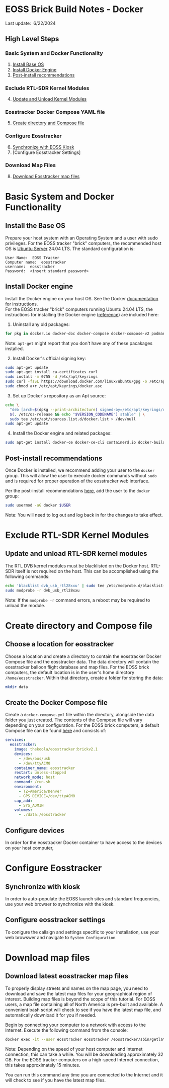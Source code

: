 # EOSS Brick Build Notes - Docker

Last update:  6/22/2024

## High Level Steps

### Basic System and Docker Functionality
1. [Install Base OS](#installbasic)
2. [Install Docker Engine](#installdocker)
3. [Post-install recommendations](#postinstall)

### Exclude RTL-SDR Kernel Modules
4. [Update and Unload Kernel Modules](#kernelmods)

### Eosstracker Docker Compose YAML file
5. [Create directory and Compose file](#dockercompose)

### Configure Eosstracker
6. [Synchronize with EOSS Kiosk](#kiosksync)
7. [Configure Eosstracker Settings]

### Download Map Files
8. [Download Eosstracker map files](#getmapfiles)


# Basic System and Docker Functionality
<a name="installbasic"></a>
## Install the Base OS

Prepare your host system with an Operating System and a user with sudo privileges.  For the EOSS tracker "brick" computers, the 
recommended host OS is [Ubuntu Server](https://ubuntu.com/server) 24.04 LTS.  The standard configuration is:
```
User Name:  EOSS Tracker
Computer name:  eosstracker
username:  eosstracker
Password:  <insert standard password>
```

<a name="installdocker"></a>
## Install Docker engine

Install the Docker engine on your host OS.  See the Docker [documentation](https://docs.docker.com/engine/install/) for instructions.  
For the EOSS tracker "brick" computers running Ubuntu 24.04 LTS, the instructions for installing the Docker engine ([reference](https://docs.docker.com/engine/install/ubuntu/)) are included here:

1. Uninstall any old packages:
```sh
for pkg in docker.io docker-doc docker-compose docker-compose-v2 podman-docker containerd runc; do sudo apt-get remove $pkg; done
```
Note:  `apt-get` might report that you don't have any of these pacakages installed.

2. Install Docker's official signing key:
```sh
sudo apt-get update
sudo apt-get install ca-certificates curl
sudo install -m 0755 -d /etc/apt/keyrings
sudo curl -fsSL https://download.docker.com/linux/ubuntu/gpg -o /etc/apt/keyrings/docker.asc
sudo chmod a+r /etc/apt/keyrings/docker.asc
```

3. Set up Docker's repository as an Apt source:
```sh
echo \
  "deb [arch=$(dpkg --print-architecture) signed-by=/etc/apt/keyrings/docker.asc] https://download.docker.com/linux/ubuntu \
  $(. /etc/os-release && echo "$VERSION_CODENAME") stable" | \
  sudo tee /etc/apt/sources.list.d/docker.list > /dev/null
sudo apt-get update
```

4. Install the Docker engine and related packages:
```sh
sudo apt-get install docker-ce docker-ce-cli containerd.io docker-buildx-plugin docker-compose-plugin
```

<a name="postinstall"></a>
## Post-install recommendations

Once Docker is installed, we recommend adding your user to the `docker` group.  This will allow the user to execute docker 
commands without `sudo` and is required for proper operation of the eosstracker web interface.

Per the post-install recommendations [here](https://docs.docker.com/engine/install/linux-postinstall/), add the user to 
the `docker` group:
```sh
sudo usermod -aG docker $USER
```
Note:  You will need to log out and log back in for the changes to take effect.


# Exclude RTL-SDR Kernel Modules

<a name="kernelmods"></a>
## Update and unload RTL-SDR kernel modules

The RTL DVB kernel modules must be blacklisted on the Docker host. RTL-SDR itself is not required on the host. This can 
be accomplished using the following commands:
```sh
echo 'blacklist dvb_usb_rtl28xxu' | sudo tee /etc/modprobe.d/blacklist-dvb_usb_rtl28xxu.conf
sudo modprobe -r dvb_usb_rtl28xxu
```
Note:  If the `modprobe -r` command errors, a reboot may be required to unload the module.


# Create directory and Compose file

<a name="dockercompose"></a>
## Choose a location for eosstracker

Choose a location and create a directory to contain the eosstracker Docker Compose file and the eosstracker data.  The data 
directory will contain the eosstracker balloon flight database and map files.  For the EOSS brick computers, the default 
location is in the user's home directory `/home/eosstracker`.  Within that directory, create a folder for storing the data:
```sh
mkdir data
```

## Create the Docker Compose file
Create a `docker-compose.yml` file within the directory, alongside the data folder you just created.  The contents of the 
Compose file will vary depending on your configuration.  For the EOSS brick computers, a default Compose file can be 
found [here](https://github.com/TheKoola/eosstracker/blob/brickv2.1/docker-compose.yml) and consists of:
```yaml
services:
  eosstracker:
    image: thekoola/eosstracker:brickv2.1
    devices:
      - /dev/bus/usb
      - /dev/ttyACM0
    container_name: eosstracker
    restart: unless-stopped
    network_mode: host
    command: /run.sh
    environment:
      - TZ=America/Denver
      - GPS_DEVICE=/dev/ttyACM0
    cap_add:
      - SYS_ADMIN
    volumes:
      - ./data:/eosstracker
```
## Configure devices
In order for the eosstracker Docker container to have access to the devices on your host computer, 


# Configure Eosstracker

<a name="kiosksync"></a>
## Synchronize with kiosk
In order to auto-populate the EOSS launch sites and standard frequencies, use your web browser to synchronize with the kiosk. 

## Configure eosstracker settings
To conigure the callsign and settings specific to your installation, use your web browswer and navigate to `System Configuration`.


# Download map files

<a name="getmapfiles"></a>
## Download latest eosstracker map files
To properly display streets and names on the map page, you need to download and save the latest map files for your geographical region 
of interest.  Building map files is beyond the scope of this tutorial.  For EOSS users, a map file containing all of North America is 
pre-built and available.  A convenient bash script will check to see if you have the latest map file, and automatically download it 
for you if needed.

Begin by connecting your computer to a network with access to the Internet.  Execute the following command from the console: 
```sh
docker exec -it --user eosstracker eosstracker /eosstracker/sbin/getlatestmap.bash
```
Note:  Depending on the speed of your host computer and Internet connection, this can take a while.  You will be downloading approximately 
32 GB.  For the EOSS tracker computers on a high-speed Internet connection, this takes approximately 15 minutes.

You can run this command any time you are connected to the Internet and it will check to see if you have the latest map files.
